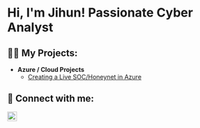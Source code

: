 <h1>Hi, I'm Jihun! Passionate Cyber Analyst</h1>

<h2>👨‍💻 My Projects:</h2>

- <b>Azure / Cloud Projects </b>
  - [Creating a Live SOC/Honeynet in Azure](https://github.com/Jah1004/Azure-SOC)
 
    

<h2> 🤳 Connect with me:</h2>


[<img align="left" alt="Jihun | LinkedIn" width="22px" src="https://cdn.jsdelivr.net/npm/simple-icons@v3/icons/linkedin.svg" />][linkedin]


[linkedin]: https://www.linkedin.com/in/jihun-kim-/

<!--
**joshmadakor1/joshmadakor1** is a ✨ _special_ ✨ repository because its `README.md` (this file) appears on your GitHub profile.

Here are some ideas to get you started:

- 🔭 I’m currently working on ...
- 🌱 I’m currently learning ...
- 👯 I’m looking to collaborate on ...
- 🤔 I’m looking for help with ...
- 💬 Ask me about ...
- 📫 How to reach me: ...
- 😄 Pronouns: ...
- ⚡ Fun fact: ...
-->
